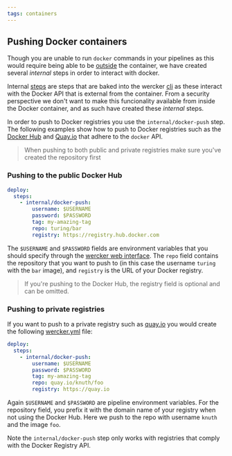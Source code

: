```yaml
---
tags: containers
---
```


## Pushing Docker containers

Though you are unable to run `docker` commands in your pipelines as this
would require being able to be [outside](/docs/faq/can-i-run-docker-commands.html) the container, we have created
several *internal* steps in order to interact with docker.

Internal [steps](docs/steps/about-steps.html) are steps that are baked into the
wercker [cli](/docs/cli/commands.html) as these interact with
the Docker API that is external from the container. From a security perspective
we don't want to make this funcionality
available from inside the Docker container, and as such have created these *internal* steps.

In order to push to Docker registries you use the `internal/docker-push` step.
The following examples show how to push to Docker registries such as the
[Docker Hub](https://registry.hub.docker.com/) and [Quay.io](http://quay.io) that adhere to
the `docker` API.

> When pushing to both public and private registries make sure you've
created the repository first

### Pushing to the public Docker Hub

```yaml
deploy:
  steps:
    - internal/docker-push:
        username: $USERNAME
        password: $PASSWORD
        tag: my-amazing-tag
        repo: turing/bar
        registry: https://registry.hub.docker.com
```

The `$USERNAME` and `$PASSWORD` fields are environment variables that
you should specify through the [wercker web interface](/learn/pipelines/03_using-env-vars.html). The `repo`
field contains the repository that you want to push to (in this case the
username `turing` with the `bar` image), and `registry` is
the URL of your Docker registry. 

> If you're pushing to the Docker Hub, the registry field is optional and can be omitted.

### Pushing to private registries

If you want to push to a private registry such as [quay.io](http://quay.io) you
would create the following [wercker.yml](/docs/wercker-yml/creating-a-yml.html) file:

```yaml
deploy:
  steps:
    - internal/docker-push:
        username: $USERNAME
        password: $PASSWORD
        tag: my-amazing-tag
        repo: quay.io/knuth/foo
        registry: https://quay.io
```

Again `$USERNAME` and `$PASSWORD` are pipeline environment variables.
For the repository field, you prefix it with the domain name of your registry
when not using the Docker Hub. Here we push to the repo with username
`knuth` and the image `foo`.

Note the `internal/docker-push` step only works with registries that
comply with the Docker Registry API.
